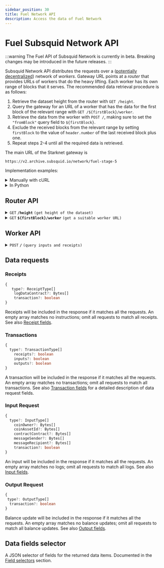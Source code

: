 ```yaml
---
sidebar_position: 30
title: Fuel Network API
description: Access the data of Fuel Network
---
```


# Fuel Subsquid Network API

:::warning
The Fuel API of Subsquid Network is currently in beta. Breaking changes may be introduced in the future releases.
:::

Subsquid Network API distributes the requests over a ([potentially decentralized](/subsquid-network/public)) network of _workers_. Gateway URL points at a _router_ that provides URLs of workers that do the heavy lifting. Each worker has its own range of blocks that it serves. The recommended data retrieval procedure is as follows:

1. Retrieve the dataset height from the router with `GET /height`.
2. Query the gateway for an URL of a worker that has the data for the first block of the relevant range with `GET /${firstBlock}/worker`.
3. Retrieve the data from the worker with `POST /`, making sure to set the `"fromBlock"` query field to `${firstBlock}`.
4. Exclude the received blocks from the relevant range by setting `firstBlock` to the value of `header.number` of the last received block plus one.
5. Repeat steps 2-4 until all the required data is retrieved.

The main URL of the Starknet gateway is

```
https://v2.archive.subsquid.io/network/fuel-stage-5
```

Implementation examples:

<details>

<summary>Manually with cURL</summary>

Suppose we want data on Fuel receipts from block `1000000`. We begin by finding the main URL for the Fuel Network dataset. Then we have to:

1. Retrieve the dataset height from the router with

   ```bash
   curl https://v2.archive.subsquid.io/network/fuel-stage-5/height
   ```

   Output

   ```
   13280654
   ```

2. Save the value `1000000` to some variable, say `currentBlock`.
3. Query the router for an URL of a worker that has the data for`currentBlock`

   ```bash
   curl https://v2.archive.subsquid.io/network/fuel-stage-5/1000000/worker
   ```

   Output

   ```
   https://gr02.sqd-archive.net/worker/query/czM6Ly9mdWVsLXN0YWdlLTU
   ```

4. Retrieve the data from the worker

   ```bash
   curl https://gr02.sqd-archive.net/worker/query/czM6Ly9mdWVsLXN0YWdlLTU \
   -X 'POST' -H 'content-type: application/json' -H 'accept: application/json' \
   -d '{
       "type": "fuel",
       "fromBlock":1000000,
       "toBlock": 2000000,
       "fields":{"receipt":{"contract":true, "receiptType": true}},
       "receipts":[ {"type": ["LOG_DATA"]} ]
   }' | jq
   ```

   Output:

   ```json
   [
     {
       "header": {
         "number": 1772883,
         "hash": "0x1fb1134bf0ce3dff927ad9b4f47f6e63617f930beb9af331c704b5e7d5d55590"
       },
       "receipts": [
         {
           "transactionIndex": 0,
           "index": 3,
           "contract": "0x84233a3696f4ca759e7f07348f33efa98e1dc1fe65bc1cc5ea693a1368b0f9e9",
           "receiptType": "LOG_DATA"
         }
       ]
     },
     {
       "header": {
         "number": 1772952,
         "hash": "0xf4e7a12f2c8c16ab8da036d5870554ae527c3316d1593c5f7334222c9e57a071"
       },
       "receipts": [
         {
           "transactionIndex": 0,
           "index": 3,
           "contract": "0x84233a3696f4ca759e7f07348f33efa98e1dc1fe65bc1cc5ea693a1368b0f9e9",
           "receiptType": "LOG_DATA"
         }
       ]
     }
   ]
   ```

5. Parse the retrieved data to get a batch of query data plus the height of the last block available from the current worker. Take the `header.number` field of the last element of the retrieved JSON array - it is the height you want. Even if your query returns no data, you'll still get the block data for the last block in the range, so this procedure is safe.

6. Set `currentBlock` to the height from the previous step plus one.

7. Repeat steps 3-6 until all the required data is retrieved.

</details>

<details>

<summary>In Python</summary>

```python
def get_text(url: str) -> str:
    res = requests.get(url)
    res.raise_for_status()
    return res.text

def dump(
    gateway_url: str,
    query: Query,
    first_block: int,
    last_block: int
) -> None:
    assert 0 <= first_block <= last_block
    query = dict(query)  # copy query to mess with it later

    dataset_height = int(get_text(f'{gateway_url}/height'))
    next_block = first_block
    last_block = min(last_block, dataset_height)

    while next_block <= last_block:
        worker_url = get_text(f'{gateway_url}/{next_block}/worker')

        query['fromBlock'] = next_block
        query['toBlock'] = last_block
        res = requests.post(worker_url, json=query)
        res.raise_for_status()
        blocks = res.json()

        last_processed_block = blocks[-1]['header']['number']
        next_block = last_processed_block + 1
        for block in blocks:
            print(json.dumps(block))
```

Full code [here](https://gist.github.com/eldargab/2e007a293ac9f82031d023f1af581a7d).

</details>

## Router API

<details>

<summary><code>GET</code> <code><b>/height</b></code> <code>(get height of the dataset)</code></summary>

**Example response:** `16576911`.

</details>

<details>

<summary><code>GET</code> <code><b>$&#123;firstBlock&#125;/worker</b></code> <code>(get a suitable worker URL)</code></summary>

The returned worker will be capable of processing `POST /` requests in which the `"fromBlock"` field is equal to `${firstBlock}`.

**Example response:** `https://v2.archive.subsquid.io/worker/1/query/czM6Ly9ldGhlcmV1bS1tYWlubmV0`.

</details>

## Worker API

<details>

<summary><code>POST</code> <code><b>/</b></code> <code>(query inputs and receipts)</code></summary>

##### Query Fields

- **fromBlock**: Block number to start from (inclusive).
- **toBlock**: (optional) Block number to end on (inclusive). If this is not given, the query will go on for a fixed amount of time or until it reaches the height of the dataset.
- **includeAllBlocks**: (optional) If true, the Network will include blocks that contain no data selected by data requests into its response.
- **fields**: (optional) A [selector](#data-fields-selector) of data fields to retrieve. Common for all data items.
- **receipts**: (optional) A list of [receipts requests](#receipts). An empty list requests no data.
- **inputs**: (optional) A list of [inputs requests](#inputs). An empty list requests no data.
- **outputs**: (optional) A list of [outputs requests](#outputs). An empty list requests no data.
- **transactions**: (optional) A list of [transactions requests](#transactions). An empty list requests no data.

<details>

<summary>

##### Example Request

</summary>

```json
{
  "type": "fuel",
  "fromBlock": 2000000,
  "toBlock": 3000000,
  "fields": { "receipt": { "contract": true, "receiptType": true } },
  "receipts": [{ "type": ["LOG_DATA"] }],
  "inputs": [{ "type": ["InputCoin"] }]
}
```

</details>

<details>

<summary>

##### Example Response

</summary>

```json
[
  {
    "header": {
      "number": 2974282,
      "hash": "0xf8c8d1dfc0dff5113d62bc777f23f8294af961999c87d71de107f9ea8a004788"
    },
    "receipts": [],
    "inputs": [
      {
        "transactionIndex": 0,
        "index": 0
      }
    ]
  },
  {
    "header": {
      "number": 2974527,
      "hash": "0x21e135a28489d113f0a746813e9d086a3f7f32a85b1588420ea2f8b6b07b65b5"
    },
    "receipts": [],
    "inputs": [
      {
        "transactionIndex": 0,
        "index": 0
      }
    ]
  }
]
```

</details>

</details>

## Data requests

### Receipts

```ts
{
   type?: ReceiptType[]
    logDataContract?: Bytes[]
    transaction?: boolean
}
```

Receipts will be included in the response if it matches all the requests. An empty array matches no instructions; omit all requests to match all receipts. See also [Receipt fields](../../fuel-datasource/field-selection/#receipts).

### Transactions

```ts
{
  type?: TransactionType[]
    receipts?: boolean
    inputs?: boolean
    outputs?: boolean
}
```

A transaction will be included in the response if it matches all the requests. An empty array matches no transactions; omit all requests to match all transactions. See also [Transaction fields](../../fuel-datasource/field-selection/#transaction) for a detailed description of data request fields.

### Input Request

```ts
{
  type?: InputType[]
    coinOwner?: Bytes[]
    coinAssetId?: Bytes[]
    contractContract?: Bytes[]
    messageSender?: Bytes[]
    messageRecipient?: Bytes[]
    transaction?: boolean
}
```

An input will be included in the response if it matches all the requests. An empty array matches no logs; omit all requests to match all logs. See also [Input fields](../../fuel-datasource/field-selection/#input).

### Output Request

```ts
{
 type?: OutputType[]
  transaction?: boolean
}
```

Balance update will be included in the response if it matches all the requests. An empty array matches no balance updates; omit all requests to match all balance updates. See also [Output fields](../../fuel-datasource/field-selection/#output).

## Data fields selector

A JSON selector of fields for the returned data items. Documented in the [Field selectors](../../fuel-datasource/field-selection) section.
